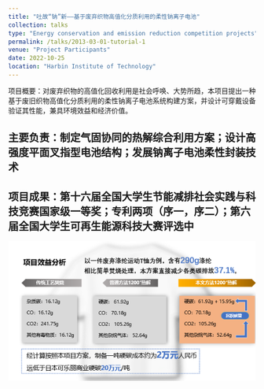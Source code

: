 ```yaml
---
title: "吐故“钠”新——基于废弃织物高值化分质利用的柔性钠离子电池"
collection: talks
type: "Energy conservation and emission reduction competition projects"
permalink: /talks/2013-03-01-tutorial-1
venue: "Project Participants"
date: 2022-10-25
location: "Harbin Institute of Technology"
---
```


项目概要：对废弃织物的高值化回收利用是社会呼唤、大势所趋，本项目提出一种基于废旧织物高值化分质利用的柔性钠离子电池系统构建方案，并设计可穿戴设备验证其性能，兼具环境效益和经济价值。

主要负责：制定气固协同的热解综合利用方案；设计高强度平面叉指型电池结构；发展钠离子电池柔性封装技术
-
项目成果：第十六届全国大学生节能减排社会实践与科技竞赛国家级一等奖；专利两项（序一，序二）；第六届全国大学生可再生能源科技大赛评选中
-
![3](/images/3.png)
